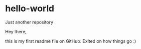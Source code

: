 # hello-world
Just another repository

Hey there,

this is my first readme file on GitHub. Exited on how things go :) 
